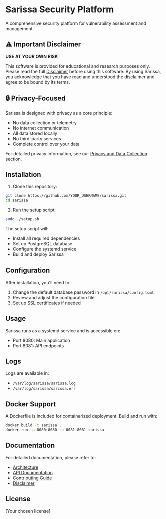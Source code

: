 # Sarissa Security Platform

A comprehensive security platform for vulnerability assessment and management.

## ⚠️ Important Disclaimer

**USE AT YOUR OWN RISK**

This software is provided for educational and research purposes only. Please read the full [Disclaimer](docs/DISCLAIMER.md) before using this software. By using Sarissa, you acknowledge that you have read and understood the disclaimer and agree to be bound by its terms.

## 🔒 Privacy-Focused

Sarissa is designed with privacy as a core principle:
- No data collection or telemetry
- No internet communication
- All data stored locally
- No third-party services
- Complete control over your data

For detailed privacy information, see our [Privacy and Data Collection](docs/DISCLAIMER.md#privacy-and-data-collection) section.

## Installation

1. Clone this repository:
```bash
git clone https://github.com/YOUR_USERNAME/sarissa.git
cd sarissa
```

2. Run the setup script:
```bash
sudo ./setup.sh
```

The setup script will:
- Install all required dependencies
- Set up PostgreSQL database
- Configure the systemd service
- Build and deploy Sarissa

## Configuration

After installation, you'll need to:
1. Change the default database password in `/opt/sarissa/config.toml`
2. Review and adjust the configuration file
3. Set up SSL certificates if needed

## Usage

Sarissa runs as a systemd service and is accessible on:
- Port 8080: Main application
- Port 8081: API endpoints

## Logs

Logs are available in:
- `/var/log/sarissa/sarissa.log`
- `/var/log/sarissa/sarissa.err`

## Docker Support

A Dockerfile is included for containerized deployment. Build and run with:
```bash
docker build -t sarissa .
docker run -p 8080:8080 -p 8081:8081 sarissa
```

## Documentation

For detailed documentation, please refer to:
- [Architecture](docs/ARCHITECTURE.md)
- [API Documentation](docs/API.md)
- [Contributing Guide](docs/CONTRIBUTING.md)
- [Disclaimer](docs/DISCLAIMER.md)

## License

[Your chosen license] 